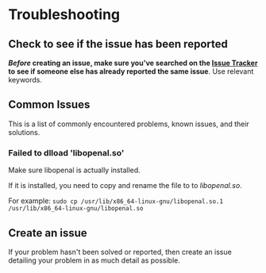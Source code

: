 # Troubleshooting

## Check to see if the issue has been reported

***Before* creating an issue, make sure you've searched on the [Issue Tracker](https://github.com/yvt/openspades/issues?utf8=%E2%9C%93&q=is%3Aissue%20) to see if someone else has already reported the same issue**. Use relevant keywords.


## Common Issues

This is a list of commonly encountered problems, known issues, and their solutions.

### Failed to dlload 'libopenal.so'

Make sure libopenal is actually installed.

If it is installed, you need to copy and rename the file to to *libopenal.so*.

For example:
`sudo cp /usr/lib/x86_64-linux-gnu/libopenal.so.1 /usr/lib/x86_64-linux-gnu/libopenal.so`


## Create an issue

If your problem hasn't been solved or reported, then create an issue detailing your problem in as much detail as possible.

